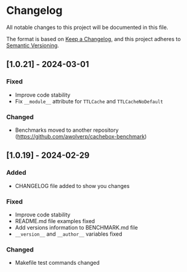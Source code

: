 # Changelog

All notable changes to this project will be documented in this file.

The format is based on [Keep a Changelog](https://keepachangelog.com/en/1.1.0/),
and this project adheres to [Semantic Versioning](https://semver.org/spec/v2.0.0.html).

## [1.0.21] - 2024-03-01

### Fixed

- Improve code stability
- Fix `__module__` attribute for `TTLCache` and `TTLCacheNoDefault`

### Changed

- Benchmarks moved to another repository (https://github.com/awolverp/cachebox-benchmark)

## [1.0.19] - 2024-02-29

### Added

- CHANGELOG file added to show you changes

### Fixed

- Improve code stability
- README.md file examples fixed
- Add versions information to BENCHMARK.md file
- `__version__` and `__author__` variables fixed

### Changed

- Makefile test commands changed
